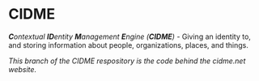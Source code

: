 # CIDME
_**C**ontextual **ID**entity **M**anagement **E**ngine (**CIDME**)_ - Giving an identity to, and storing information about people, organizations, places, and things.

_This branch of the CIDME respository is the code behind the cidme.net website._
